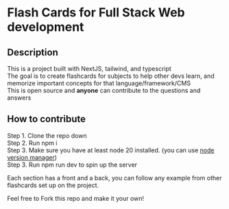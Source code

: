 # Flash Cards for Full Stack Web development

## Description
 This is a project built with NextJS, tailwind, and typescript\
The goal is to create flashcards for subjects to help other devs learn, and memorize important concepts for that language/framework/CMS\
This is open source and **anyone** can contribute to the questions and answers

## How to contribute 

Step 1. Clone the repo down\
Step 2. Run npm i\
Step 3. Make sure you have at least node 20 installed. (you can use [node version manager](https://github.com/nvm-sh/nvm))\
Step 3. Run npm run dev to spin up the server

Each section has a front and a back, you can follow any example from other flashcards set up on the project.

Feel free to Fork this repo and make it your own! 
